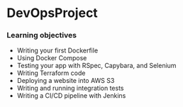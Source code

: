# DevOpsProject
 ###  **Learning objectives**
- Writing your first Dockerfile
- Using Docker Compose
- Testing your app with RSpec, Capybara, and Selenium
- Writing Terraform code
- Deploying a website into AWS S3
- Writing and running integration tests
- Writing a CI/CD pipeline with Jenkins
